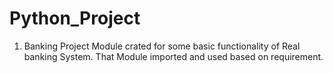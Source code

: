 # Python_Project
1. Banking Project
   Module crated for some basic functionality of Real banking System. That Module imported and used based on requirement.
